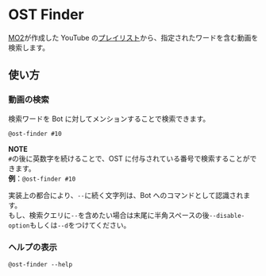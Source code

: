 # OST Finder

[MO2](https://www.youtube.com/@mo2bluearchive)が作成した YouTube の[プレイリスト](https://www.youtube.com/playlist?list=PLh6Ws4Fpphfqr7VL72Q6HK5Ole9YI54hv)から、指定されたワードを含む動画を検索します。

## 使い方

### 動画の検索

検索ワードを Bot に対してメンションすることで検索できます。

```txt
@ost-finder #10
```

**NOTE**\
`#`の後に英数字を続けることで、OST に付与されている番号で検索することができます。\
**例**：`@ost-finder #10`

実装上の都合により、`--`に続く文字列は、Bot へのコマンドとして認識されます。\
もし、検索クエリに`--`を含めたい場合は末尾に半角スペースの後`--disable-option`もしくは`--d`をつけてください。

### ヘルプの表示

```
@ost-finder --help
```

